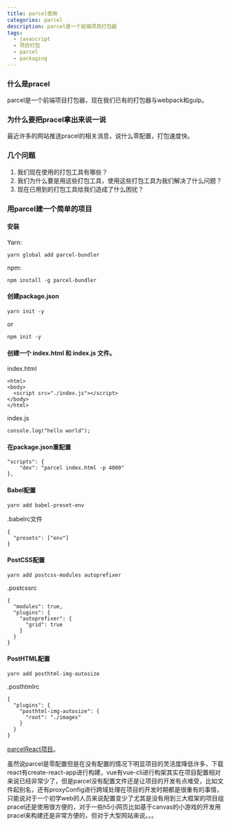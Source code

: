 ```yaml
---
title: parcel使用
categories: parcel
description: parcel是一个前端项目打包器
tags:
  - javascript
  - 项目打包
  - parcel
  - packaging
---
```

### 什么是pracel
parcel是一个前端项目打包器，现在我们已有的打包器与webpack和gulp。
### 为什么要把pracel拿出来说一说
最近许多的网站推送pracel的相关消息，说什么零配置，打包速度快。

### 几个问题

1. 我们现在使用的打包工具有哪些？
2. 我们为什么要是用这些打包工具，使用这些打包工具为我们解决了什么问题？
3. 现在已用到的打包工具给我们造成了什么困扰？

### 用parcel建一个简单的项目

#### 安装

Yarn:
```
yarn global add parcel-bundler
```
npm:
```
npm install -g parcel-bundler
```
#### 创建package.json
```
yarn init -y
```
or
```
npm init -y
```
#### 创建一个 index.html 和 index.js 文件。

index.html
```
<html>
<body>
  <script src="./index.js"></script>
</body>
</html>
```
index.js
```
console.log("hello world");
```
#### 在package.json重配置
```
"scripts": {
    "dev": "parcel index.html -p 4000"
},
```
#### Babel配置
```
yarn add babel-preset-env
```
 .babelrc文件
```
{
  "presets": ["env"]
}
```
#### PostCSS配置
```
yarn add postcss-modules autoprefixer
```
.postcssrc
```
{
  "modules": true,
  "plugins": {
    "autoprefixer": {
      "grid": true
    }
  }
}
```
#### PostHTML配置
```
yarn add posthtml-img-autosize
```
.posthtmlrc
```
{
  "plugins": {
    "posthtml-img-autosize": {
      "root": "./images"
    }
  }
}
```
[parcelReact项目](https://github.com/yihaoliu/parcelReact)。


虽然说parcel是零配置但是在没有配置的情况下明显项目的灵活度降低许多，下载react有create-react-app进行构建，vue有vue-cli进行构架其实在项目配置相对来说已经非常少了，但是parcel没有配置文件还是让项目的开发有点难受，比如文件起别名，还有proxyConfig进行跨域处理在项目的开发时期都是很重有的事情，只能说对于一个初学web的人员来说配置变少了尤其是没有用到三大框架的项目组pracel还是使用很方便的，对于一些h5小网页比如基于canvas的小游戏的开发用pracel来构建还是非常方便的，但对于大型网站来说。。。